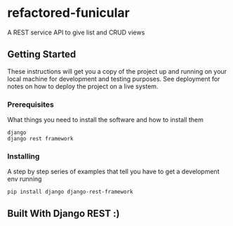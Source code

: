 # refactored-funicular

A REST service API to give list and CRUD views 

## Getting Started

These instructions will get you a copy of the project up and running on your local machine for development and testing purposes. See deployment for notes on how to deploy the project on a live system.

### Prerequisites

What things you need to install the software and how to install them

```
django
django rest framework

```

### Installing

A step by step series of examples that tell you have to get a development env running


```
pip install django django-rest-framework

```


## Built With Django REST :)

